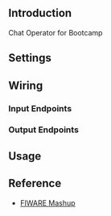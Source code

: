 ## Introduction

Chat Operator for Bootcamp

## Settings

## Wiring

### Input Endpoints

### Output Endpoints

## Usage

## Reference

- [FIWARE Mashup](https://mashup.lab.fiware.org/)
